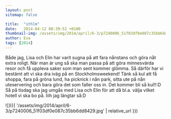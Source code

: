 ```yaml
---
layout: post
sitemap: false

title:  "sthlm"
date:   2014-04-12 08:39:52 +0100
thumbnail-img: /assets/img/2014/april/6-3/p7240006_51f03df0e087c35bb6dd8429.jpg
author: Eva
tags: [2014]
---
```


Både jag, Lisa och Elin har varit sugna på att fara nånstans och göra nåt extra roligt. När man är ung så ska man passa på att göra minnesvärda resor och få uppleva saker som man sent kommer glömma. Så därför har vi bestämt att vi ska dra iväg på en Stockholmsweekend! Tänk så kul att få shoppa, fara på gröna lund, ha picknick i nån park, sitta ute på nån uteservering och bara göra det som faller oss in. Det kommer bli så kul!!:D Så på tisdag ska jag umgås med Lisa och Elin för att då bl.a. välja vilket hotell vi ska bo på. Iiih jag längtar så:D

![]({{ '/assets/img/2014/april/6-3/p7240006_51f03df0e087c35bb6dd8429.jpg'  | relative_url }})

